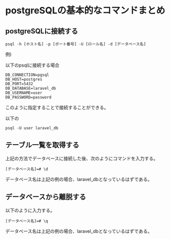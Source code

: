 # postgreSQLの基本的なコマンドまとめ

## postgreSQLに接続する

```
psql -h [ホスト名] -p [ポート番号] -U [ロール名] -d [データベース名]
```

例)

以下のpsqlに接続する場合

```.env
DB_CONNECTION=pgsql
DB_HOST=postgres
DB_PORT=5432
DB_DATABASE=laravel_db
DB_USERNAME=user
DB_PASSWORD=password
```

このように指定することで接続することができる。

以下の

```
psql -U user laravel_db
```

## テーブル一覧を取得する

上記の方法でデータベースに接続した後、次のようにコマンドを入力する。

```
[データベース名]=# \d
```

データベース名は上記の例の場合、laravel_dbとなっているはずである。

## データベースから離脱する

以下のように入力する。

```
[データベース名]=# \q
```

データベース名は上記の例の場合、laravel_dbとなっているはずである。

